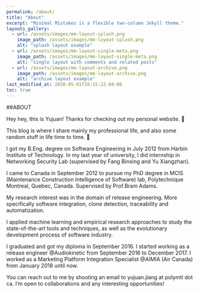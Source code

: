 ```yaml
---
permalink: /about/
title: "About"
excerpt: "Minimal Mistakes is a flexible two-column Jekyll theme."
layouts_gallery:
  - url: /assets/images/mm-layout-splash.png
    image_path: /assets/images/mm-layout-splash.png
    alt: "splash layout example"
  - url: /assets/images/mm-layout-single-meta.png
    image_path: /assets/images/mm-layout-single-meta.png
    alt: "single layout with comments and related posts"
  - url: /assets/images/mm-layout-archive.png
    image_path: /assets/images/mm-layout-archive.png
    alt: "archive layout example"
last_modified_at: 2020-05-01T10:15:22-04:00
toc: true
---
```


##ABOUT

Hey hey, this is Yujuan! Thanks for checking out my personal website. 🙂

This blog is where I share mainly my professional life, and also some random stuff in life time to time. 🙂

I got my B.Eng. degree on Software Engineering in July 2012 from Harbin Institute of Technology. In my last year of university, I did internship in Networking Security Lab (supervised by Fang Binxing and Yu Xiangzhan).

I came to Canada in September 2012 to pursue my PhD degree in MCIS (Maintenance Construction Intelligence of Software) lab, Polytechnique Montreal, Quebec, Canada. Supervised by Prof.Bram Adams.

My research interest was in the domain of release engineering. More specifically software integration, clone detection, traceability and automatization.

I applied machine learning and empirical research approaches to study the state-of-the-art tools and techniques, as well as the evolutionary development process of software industry.

I graduated and got my diploma in September 2016. I started working as a release engineer @Audiokinetic from September 2016 to December 2017. I worked as a Marketing Platform Integration Specialist @AIMIA (Air Canada) from January 2018 until now.

You can reach out to me by shooting an email to yujuan.jiang at polymtl dot ca. I’m open to collaborations and any interesting opportunities!
